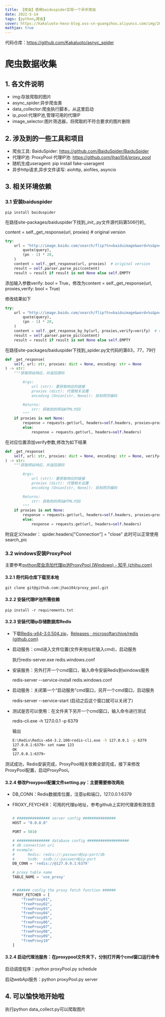 ```yaml
---
title: 【爬虫】使用baiduspider实现一个异步爬虫
date: 2022-5-14
tags: [python,爬虫]
cover: https://kakaluoto-hexo-blog.oss-cn-guangzhou.aliyuncs.com/img/202212171656832.webp
mathjax: true
---
```

代码仓库：https://github.com/Kakaluoto/asnyc_spider
# 爬虫数据收集
## 1. 各文件说明
- img:存放爬取的图片
- async_spider:异步爬虫类
- data_collector:爬虫执行脚本，从这里启动
- ip_pool:代理IP池,管理可用的代理IP
- image_selector:图片筛选器，将爬取的不符合要求的图片删除

## 2. 涉及到的一些工具和项目
- 爬虫工具:  BaiduSpider: https://github.com/BaiduSpider/BaiduSpider
- 代理IP池:  ProxyPool 代理IP池: https://github.com/jhao104/proxy_pool
- 随机生成useragent:  pip install fake-useragent
- 异步http请求,异步文件读写:  aiohttp, aiofiles, asyncio



## 3. 相关环境依赖

### 3.1 安装baiduspider

```shell
pip install baiduspider
```

在路径site-packages/baiduspider下找到\__init__.py文件源代码第506行的_

content = self._get_response(url, proxies)  # original version

```python
try:
    url = "http://image.baidu.com/search/flip?tn=baiduimage&word=%s&pn=%d" % (
        quote(query),
        (pn - 1) * 20,
    )
    content = self._get_response(url, proxies)  # original version
    result = self.parser.parse_pic(content)
    result = result if result is not None else self.EMPTY
```

添加输入参数verify: bool = True，修改为content = self._get_response(url, proxies,verify: bool = True)

修改结果如下

```python
try:
    url = "http://image.baidu.com/search/flip?tn=baiduimage&word=%s&pn=%d" % (
        quote(query),
        (pn - 1) * 20,
    )
    content = self._get_response_by_hy(url, proxies,verify=verify)  # original version
    result = self.parser.parse_pic(content)
    result = result if result is not None else self.EMPTY
```

在路径site-packages/baiduspider下找到\_spider.py文代码的第63，77，79行

```python
def _get_response(
    self, url: str, proxies: dict = None, encoding: str = None
) -> str:
    """获取网站响应，并返回源码

        Args:
            url (str): 要获取响应的链接
            proxies (dict): 代理相关设置
            encoding (Union[str, None]): 目标网页编码

        Returns:
            str: 获取到的网站HTML代码
        """
    if proxies is not None:
        response = requests.get(url, headers=self.headers, proxies=proxies)
        else:
            response = requests.get(url, headers=self.headers)
```

在对应位置添加verify参数,修改为如下结果

```python
def _get_response(
    self, url: str, proxies: dict = None, encoding: str = None, verify=True
) -> str:
    """获取网站响应，并返回源码

        Args:
            url (str): 要获取响应的链接
            proxies (dict): 代理相关设置
            encoding (Union[str, None]): 目标网页编码

        Returns:
            str: 获取到的网站HTML代码
        """
    if proxies is not None:
        response = requests.get(url, headers=self.headers, proxies=proxies, verify=verify)
        else:
            response = requests.get(url, headers=self.headers)
```

附自定义header：
spider.headers["Connection"] = "close"
此时可以正常使用search_pic

### 3.2 windows安装ProxyPool

主要参考[python爬虫添加代理ip池ProxyPool (Windows) - 知乎 (zhihu.com)](https://zhuanlan.zhihu.com/p/333433627)

#### 3.2.1 将代码仓库下载至本地

```
git clone git@github.com:jhao104/proxy_pool.git
```
#### 3.2.2 安装代理IP池所需依赖

```
pip install -r requirements.txt
```

#### 3.2.3 安装代理ip存储数据库Redis

- 下载[Redis-x64-3.0.504.zip](https://github.com/microsoftarchive/redis/releases/download/win-3.0.504/Redis-x64-3.0.504.zip)，[Releases · microsoftarchive/redis (github.com)](https://github.com/microsoftarchive/redis/releases)

- 启动服务：cmd进入文件位置(文件夹地址栏输入cmd)，启动服务

  执行redis-server.exe redis.windows.conf

- 安装服务：另外打开一个cmd窗口，输入命令安装Redis到windows服务

  redis-server --service-install redis.windows.conf

- 启动服务：关闭第一个“启动服务”cmd窗口，另开一个cmd窗口，启动服务

  redis-server --service-start (启动之后这个窗口就可以关闭了)

- 测试是否可以使用：在文件夹下另开一个cmd窗口，输入命令进行测试

  redis-cli.exe -h 127.0.0.1 -p 6379

  输出

  ```bash
  E:\Redis\Redis-x64-3.2.100>redis-cli.exe -h 127.0.0.1 -p 6379
  127.0.0.1:6379> set name 123
  OK
  127.0.0.1:6379>
  ```

​		测试成功，Redis安装完成，ProxyPool相关依赖全部完成，接下来修改ProxyPool配置，启动ProxyPool。

#### 3.2.4 修改Proxypool配置文件setting.py：主要需要修改两处

- DB_CONN：Redis数据库位置，注意ip和端口，127.0.0.1:6379

- FROXY_FEYCHER：可用的代理ip地址，参考github上实时代理源有效信息          

  ```python
  
  # ############### server config ###############
  HOST = "0.0.0.0"
  
  PORT = 5010
  
  # ############### database config ###################
  # db connection uri
  # example:
  #      Redis: redis://:password@ip:port/db
  #      Ssdb:  ssdb://:password@ip:port
  DB_CONN = 'redis://@127.0.0.1:6379'
  
  # proxy table name
  TABLE_NAME = 'use_proxy'
  
  
  # ###### config the proxy fetch function ######
  PROXY_FETCHER = [
      "freeProxy01",
      "freeProxy02",
      "freeProxy03",
      "freeProxy04",
      "freeProxy05",
      "freeProxy06",
      "freeProxy07",
      "freeProxy08",
      "freeProxy09",
      "freeProxy10"
  ]
  ```

  

#### 3.2.4 启动代理池服务：在proxypool文件夹下，分别打开两个cmd窗口运行命令

启动调度程序：python proxyPool.py schedule

启动webApi服务：python proxyPool.py server



## 4. 可以愉快地开始啦

执行python data_collect.py可以爬取图片